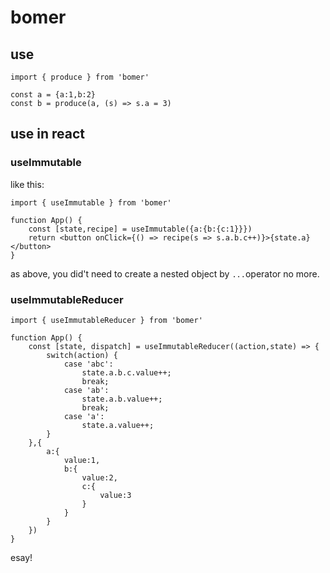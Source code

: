 # bomer

## use
```
import { produce } from 'bomer'

const a = {a:1,b:2}
const b = produce(a, (s) => s.a = 3)
```

## use in react
### useImmutable
like this:
```
import { useImmutable } from 'bomer'

function App() {
    const [state,recipe] = useImmutable({a:{b:{c:1}}})
    return <button onClick={() => recipe(s => s.a.b.c++)}>{state.a}</button>
}
```
as above, you did't need to create a nested object by `...`operator no more.

### useImmutableReducer
```
import { useImmutableReducer } from 'bomer'

function App() {
    const [state, dispatch] = useImmutableReducer((action,state) => {
        switch(action) {
            case 'abc':
                state.a.b.c.value++;
                break;
            case 'ab':
                state.a.b.value++;
                break;
            case 'a':
                state.a.value++;
        }
    },{
        a:{
            value:1,
            b:{
                value:2,
                c:{
                    value:3
                }
            }
        }
    })
}
```

esay!

